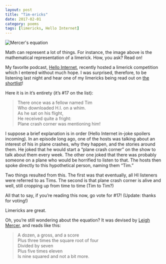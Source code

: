 ```yaml
---
layout: post
title: "Tim-ericks"
date: 2017-02-01
category: poems
tags: [limericks, Hello Internet]
---
```


![Mercer's equation](https://wikimedia.org/api/rest_v1/media/math/render/svg/7a80750af67c5f563b865feadb0698c578b5946a)

Math can represent a lot of things. For instance, the image above is the mathematical representation of a limerick. How, you ask? Read on!

My favorite podcast, [Hello Internet](http://www.hellointernet.fm/), recently hosted a limerick competition which I entered without much hope. I was surprised, therefore, to be listening last night and hear one of my limericks being read out on [the shortlist](http://www.bradyharanblog.com/limerick_list)!

Here it is in it’s entirety (it’s #17 on the list):

> There once was a fellow named Tim  
> Who downloaded H.I. on a whim.  
> As he sat on his flight,  
> He received quite a fright:  
> Plane crash corner was mentioning him!  

I suppose a brief explanation is in order (Hello Internet in-joke spoilers incoming). In an episode long ago, one of the hosts was talking about an interest of his in plane crashes, why they happen, and the stories around them. He joked that he would start a “plane crash corner” on the show to talk about them every week. The other one joked that there was probably someone on a plane who would be horrified to listen to that. The hosts then spoke directly to this hypothetical person, naming them “Tim.”

Two things resulted from this. The first was that eventually, all HI listeners were referred to as Tims. The second is that plane crash corner is alive and well, still cropping up from time to time (Tim to Tim?)

All that to say, if you’re reading this now, go vote for #17! (Update: thanks for voting!)

Limericks are great.

Oh, you’re still wondering about the equation? It was devised by [Leigh Mercer](https://en.wikipedia.org/wiki/Leigh_Mercer), and reads like this:

> A dozen, a gross, and a score  
> Plus three times the square root of four  
> Divided by seven  
> Plus five times eleven  
> Is nine squared and not a bit more.  